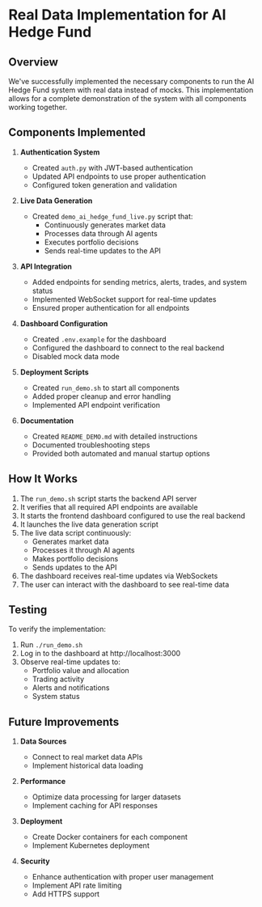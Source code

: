 # Real Data Implementation for AI Hedge Fund

## Overview

We've successfully implemented the necessary components to run the AI Hedge Fund system with real data instead of mocks. This implementation allows for a complete demonstration of the system with all components working together.

## Components Implemented

1. **Authentication System**
   - Created `auth.py` with JWT-based authentication
   - Updated API endpoints to use proper authentication
   - Configured token generation and validation

2. **Live Data Generation**
   - Created `demo_ai_hedge_fund_live.py` script that:
     - Continuously generates market data
     - Processes data through AI agents
     - Executes portfolio decisions
     - Sends real-time updates to the API

3. **API Integration**
   - Added endpoints for sending metrics, alerts, trades, and system status
   - Implemented WebSocket support for real-time updates
   - Ensured proper authentication for all endpoints

4. **Dashboard Configuration**
   - Created `.env.example` for the dashboard
   - Configured the dashboard to connect to the real backend
   - Disabled mock data mode

5. **Deployment Scripts**
   - Created `run_demo.sh` to start all components
   - Added proper cleanup and error handling
   - Implemented API endpoint verification

6. **Documentation**
   - Created `README_DEMO.md` with detailed instructions
   - Documented troubleshooting steps
   - Provided both automated and manual startup options

## How It Works

1. The `run_demo.sh` script starts the backend API server
2. It verifies that all required API endpoints are available
3. It starts the frontend dashboard configured to use the real backend
4. It launches the live data generation script
5. The live data script continuously:
   - Generates market data
   - Processes it through AI agents
   - Makes portfolio decisions
   - Sends updates to the API
6. The dashboard receives real-time updates via WebSockets
7. The user can interact with the dashboard to see real-time data

## Testing

To verify the implementation:

1. Run `./run_demo.sh`
2. Log in to the dashboard at http://localhost:3000
3. Observe real-time updates to:
   - Portfolio value and allocation
   - Trading activity
   - Alerts and notifications
   - System status

## Future Improvements

1. **Data Sources**
   - Connect to real market data APIs
   - Implement historical data loading

2. **Performance**
   - Optimize data processing for larger datasets
   - Implement caching for API responses

3. **Deployment**
   - Create Docker containers for each component
   - Implement Kubernetes deployment

4. **Security**
   - Enhance authentication with proper user management
   - Implement API rate limiting
   - Add HTTPS support
